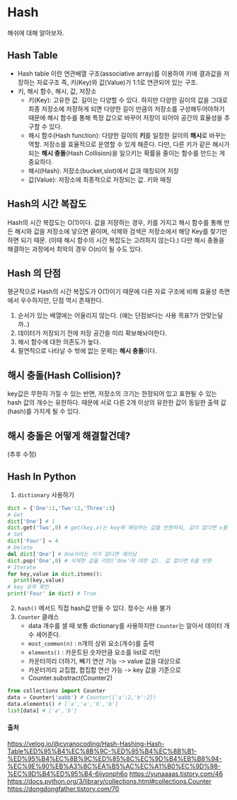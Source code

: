 # Hash

해쉬에 대해 알아보자.

## Hash Table

- Hash table 이란 연관배열 구조(associative array)를 이용하여 키에 결과값을 저장하는 자료구조
  즉, 키(Key)와 값(Value)가 1:1로 연관되어 있는 구조.
- 키, 해시 함수, 해시, 값, 저장소
  - 키(Key): 고유한 값. 길이는 다양할 수 있다. 하지만 다양한 길이의 값을 그대로 최종 저장소에 저장하게 되면 다양한 길이 만큼의 저장소를 구성해두어야하기 때문에 해시 함수를 통해 특정 값으로 바꾸어 저장이 되어야 공간의 효율성을 추구할 수 있다.
  - 해시 함수(Hash function): 다양한 길이의 **키**를 일정한 길이의 **해시**로 바꾸는 역할. 저장소를 효율적으로 운영할 수 있게 해준다. 다만, 다른 키가 같은 해시가 되는 **해시 충돌**(Hash Collision)을 일으키는 확률을 줄이는 함수를 만드는 게 중요하다.
  - 해시(Hash): 저장소(bucket,slot)에서 값과 매칭되어 저장
  - 값(Value): 저장소에 최종적으로 저장되는 값. 키와 매칭

## Hash의 시간 복잡도

Hash의 시간 복잡도는 O(1)이다. 값을 저장하는 경우, 키를 가지고 해시 함수를 통해 만든 해시와 값을 저장소에 넣으면 끝이며, 삭제와 검색은 저장소에서 해당 Key를 찾기만 하면 되기 때문. (이때 해시 함수의 시간 복잡도는 고려하지 않는다.) 다만 해시 충돌을 해결하는 과정에서 최악의 경우 O(n)이 될 수도 있다.

## Hash 의 단점

평균적으로 Hash의 시간 복잡도가 O(1)이기 때문에 다른 자료 구조에 비해 효율성 측면에서 우수하지만, 단점 역시 존재한다.

1. 순서가 있는 배열에는 어울리지 않는다. (얘는 단점보다는 사용 목표?가 안맞는달까..)
2. 데이터가 저장되기 전에 저장 공간을 미리 확보해놔야한다.
3. 해시 함수에 대한 의존도가 높다.
4. 필연적으로 나타날 수 밖에 없는 문제는 **해시 충돌**이다.

## 해시 충돌(Hash Collision)?

key값은 무한히 가질 수 있는 반면, 저장소의 크기는 한정되어 있고 표현될 수 있는 hash 값의 개수는 유한하다. 때문에 서로 다른 2개 이상의 유한한 값이 동일한 출력 값(hash)를 가지게 될 수 있다.

## 해시 충돌은 어떻게 해결할건데?

(추후 수정)

## Hash In Python

1. `dictionary` 사용하기

```python
dict = {'One':1,'Two':2,'Three':3}
# Get
dict['One'] # 1
dict.get('Two',0) # get(key,x)는 key에 해당하는 값을 반환하되, 값이 없다면 x를 반환해주는 메서드
# Set
dict['Four'] = 4
# Delete
del dict['One'] # One이라는 키가 없다면 에러남
dict.pop('One',0) # 삭제한 값을 리턴('One'에 대한 값). 값 없다면 0을 반환
# Iterate
for key,value in dict.items():
  print(key,value)
# key 유무 확인
print('Four' in dict) # True
```

2. `hash()` 메서드
   직접 hash값 만들 수 있다. 정수는 사용 불가
3. `Counter` 클래스
   - data 개수를 셀 때 보통 dictionary를 사용하지만 `Counter`는 알아서 데이터 개수 세어준다.
   - `most_common(n)` : n개의 상위 요소(개수)를 출력
   - `elements()` : 카운트된 숫자만큼 요소를 list로 리턴
   - 카운터끼리 더하기, 빼기 연산 가능 -> value 값을 대상으로
   - 카운터끼리 교집합, 합집합 연산 가능 -> key 값을 기준으로
   - Counter.substract(Counter2)

```py
from collections import Counter
data = Counter('aabb') # Counter({'a':2,'b':2})
data.elements() # ['a','a','b','b']
list[data] # ['a','b']
```

#### 출처

https://velog.io/@cyranocoding/Hash-Hashing-Hash-Table%ED%95%B4%EC%8B%9C-%ED%95%B4%EC%8B%B1-%ED%95%B4%EC%8B%9C%ED%85%8C%EC%9D%B4%EB%B8%94-%EC%9E%90%EB%A3%8C%EA%B5%AC%EC%A1%B0%EC%9D%98-%EC%9D%B4%ED%95%B4-6ijyonph6o
https://yunaaaas.tistory.com/46
https://docs.python.org/3/library/collections.html#collections.Counter
https://dongdongfather.tistory.com/70